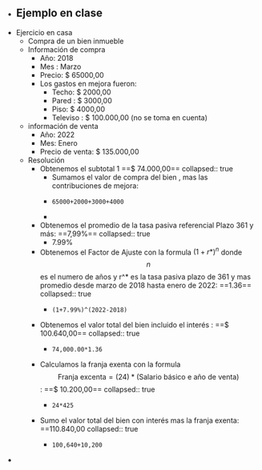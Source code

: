 - Ejemplo en clase
	-
- Ejercicio en casa
	- Compra de un bien inmueble
	- Información de compra
		- Año: 2018
		- Mes : Marzo
		- Precio: $ 65000,00
		- Los gastos en mejora fueron:
			- Techo: $ 2000,00
			- Pared : $ 3000,00
			- Piso: $ 4000,00
			- Televiso : $ 100.000,00  (no se toma en cuenta)
	- información de venta
		- Año: 2022
		- Mes: Enero
		- Precio de venta: $ 135.000,00
	- Resolución
		- [](#1.) Obtenemos el subtotal 1  ==$ 74.000,00==
		  collapsed:: true
			- Sumamos el valor de compra del bien , mas las contribuciones de mejora:
			- ```calc
			  65000+2000+3000+4000
			  ```
			-
		- [](#2.) Obtenemos el promedio de  la tasa pasiva referencial Plazo 361 y más: ==7,99%==
		  collapsed:: true
			- 7.99%
		- [](#3.)  Obtenemos el Factor de Ajuste con la formula $(1+r*)^n$ donde $$n$$ es  el numero de años y r^* es la tasa pasiva plazo de 361 y mas promedio desde marzo de 2018 hasta enero de 2022: ==1.36==
		  collapsed:: true
			- ```calc
			  (1+7.99%)^(2022-2018)
			  ```
		- [](#4.) Obtenemos el valor total del bien incluido el interés : ==$ 100.640,00==
		  collapsed:: true
			- ```calc
			  74,000.00*1.36
			  ```
		- [](#5.)  Calculamos la franja exenta con la formula   $$\text{Franja excenta}=(24)* \text{(Salario básico e año de venta) }$$ : ==$ 10.200,00==
		  collapsed:: true
			- ```calc
			  24*425
			  ```
		- [](#6.)  Sumo el valor total del bien con interés mas la franja exenta: ==110.840,00
		  collapsed:: true
			- ```calc
			  100,640+10,200
			  ```
-